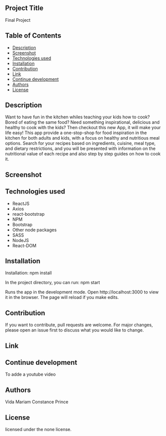
## Project Title

Final Project


 ## Table of Contents

- [Description](#description)
- [Screenshot](#screenshot)
- [Technologies used](#technologies-used)
- [Installation](#installation)
- [Contribution](#contribution)
- [Link](#link)
- [Continue development](#continue-development)
- [Authors](#authors)
- [License](#license)



## Description

Want to have fun in the kitchen whiles teaching your kids how to cook? Bored of eating the same food? Need something inspirational, delicious and healthy to cook with the kids? Then checkout this new App, it will make your life easy! This app provide a one-stop-shop for food inspiration in the kitchen for both adults and kids, with a focus on healthy and nutritious meal options. Search for your recipes based on ingredients, cuisine, meal type, and dietary restrictions, and you will be presented with information on the nutritional value of each recipe and also step by step guides on how to cook it.


## Screenshot


## Technologies used

* ReactJS
* Axios
* react-bootstrap
* NPM
* Bootstrap
* Other node packages
* SASS
* NodeJS
* React-DOM


## Installation

Installation: npm install

In the project directory, you can run: npm start

Runs the app in the development mode.
Open http://localhost:3000 to view it in the browser. The page will reload if you make edits.




## Contribution

If you want to contribute, pull requests are welcome. For major changes, please open an issue first to discuss what you would like to change.

## Link

## Continue development


To adde a youtube video
## Authors

Vida 
Mariam
Constance
Prince

## License

licensed under the none license.